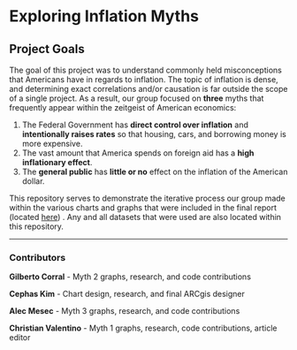 

# Exploring Inflation Myths

## Project Goals
The goal of this project was to understand commonly held misconceptions that Americans have in regards to inflation. The topic of inflation is dense, and determining exact correlations and/or causation is far outside the scope of a single project. As a result, our group focused on **three** myths that frequently appear within the zeitgeist of American economics:

1. The Federal Government has **direct control over inflation** and **intentionally raises rates** so that housing, cars, and borrowing money is more expensive.
2. The vast amount that America spends on foreign aid has a **high inflationary effect**.
3. The **general public** has **little or no** effect on the inflation of the American dollar.

This repository serves to demonstrate the iterative process our group made within the various charts and graphs that were included in the final report (located [here](https://medium.com/@chva5992/debunking-common-inflation-myths-002e403c623e)) . Any and all datasets that were used are also located within this repository.


---
### Contributors
**Gilberto Corral** - Myth 2 graphs, research, and code contributions

**Cephas Kim** - Chart design, research, and final ARCgis designer

**Alec Mesec** - Myth 3 graphs, research, and code contributions

**Christian Valentino** - Myth 1 graphs, research, code contributions, article editor




